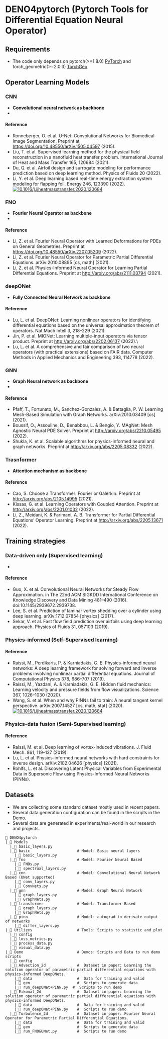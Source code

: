 # DENO4pytorch (Pytorch Tools for Differential Equation Neural Operator)

## Requirements
- The code only depends on pytorch(>=1.8.0) [PyTorch](https://pytorch.org/) and torch_geometric(>=2.0.3) [TorchGeo](https://pytorch-geometric.readthedocs.io/en/latest/notes/installation.html)  

## Operator Learning Models

### CNN 
- **Convolutional neural network as backbone** 
- 

#### Reference
- Ronneberger, O. et al. U-Net: Convolutional Networks for Biomedical Image Segmentation. Preprint at https://doi.org/10.48550/arXiv.1505.04597 (2015).
- Liu, T. et al. Supervised learning method for the physical field reconstruction in a nanofluid heat transfer problem. International Journal of Heat and Mass Transfer 165, 120684 (2021).
- Du, Q. et al. Airfoil design and surrogate modeling for performance prediction based on deep learning method. Physics of Fluids 20 (2022).
- Li, Y. et al. Deep learning based real-time energy extraction system modeling for flapping foil. Energy 246, 123390 (2022).
[![10.1016/j.ijheatmasstransfer.2020.120684](https://img.shields.io/badge/DOI-doi%3A10.1016/j.ijheatmasstransfer.2020.120684-red)](https://linkinghub.elsevier.com/retrieve/pii/S0017931020336206)

### FNO 
- **Fourier Neural Operator as backbone**
- 

#### Reference
- Li, Z. et al. Fourier Neural Operator with Learned Deformations for PDEs on General Geometries. Preprint at https://doi.org/10.48550/arXiv.2207.05209 (2022).
- Li, Z. et al. Fourier Neural Operator for Parametric Partial Differential Equations. arXiv:2010.08895 [cs, math] (2021).
- Li, Z. et al. Physics-Informed Neural Operator for Learning Partial Differential Equations. Preprint at http://arxiv.org/abs/2111.03794 (2021).


### deepONet
- **Fully Connected Neural Network as backbone**

#### Reference
- Lu, L. et al. DeepONet: Learning nonlinear operators for identifying differential equations based on the universal approximation theorem of operators. Nat Mach Intell 3, 218–229 (2021).
- Jin, P. et al. MIONet: Learning multiple-input operators via tensor product. Preprint at http://arxiv.org/abs/2202.06137 (2022).\
- Lu, L. et al. A comprehensive and fair comparison of two neural operators (with practical extensions) based on FAIR data. Computer Methods in Applied Mechanics and Engineering 393, 114778 (2022).
### GNN
- **Graph Neural network as backbone**
- 

#### Reference
- Pfaff, T., Fortunato, M., Sanchez-Gonzalez, A. & Battaglia, P. W. Learning Mesh-Based Simulation with Graph Networks. arXiv:2010.03409 [cs] (2021).
- Boussif, O., Assouline, D., Benabbou, L. & Bengio, Y. MAgNet: Mesh Agnostic Neural PDE Solver. Preprint at http://arxiv.org/abs/2210.05495 (2022).
- Shukla, K. et al. Scalable algorithms for physics-informed neural and graph networks. Preprint at http://arxiv.org/abs/2205.08332 (2022).

### Trasnformer 
- **Attention mechanism as backbone**

#### Reference
- Cao, S. Choose a Transformer: Fourier or Galerkin. Preprint at http://arxiv.org/abs/2105.14995 (2021). 
- Kissas, G. et al. Learning Operators with Coupled Attention. Preprint at http://arxiv.org/abs/2201.01032 (2022).
- Li, Z., Meidani, K. & Farimani, A. B. Transformer for Partial Differential Equations’ Operator Learning. Preprint at http://arxiv.org/abs/2205.13671 (2022).


## Training strategies

### Data-driven only (Supervised learning)
- 
#### Reference
- Guo, X. et al. Convolutional Neural Networks for Steady Flow Approximation. in The 22nd ACM SIGKDD International Conference on Knowledge Discovery and Data Mining 481–490 (2016). doi:10.1145/2939672.2939738.
- Lee, S. et al. Prediction of laminar vortex shedding over a cylinder using deep learning. arXiv:1712.07854 [physics] (2017).
- Sekar, V. et al. Fast flow field prediction over airfoils using deep learning approach. Physics of Fluids 31, 057103 (2019).

### Physics-informed (Self-Supervised learning)

#### Reference
- Raissi, M., Perdikaris, P. & Karniadakis, G. E. Physics-informed neural networks: A deep learning framework for solving forward and inverse problems involving nonlinear partial differential equations. Journal of Computational Physics 378, 686–707 (2019).
- Raissi, M., Yazdani, A. & Karniadakis, G. E. Hidden fluid mechanics: Learning velocity and pressure fields from flow visualizations. Science 367, 1026–1030 (2020).
- Wang, S. et al. When and why PINNs fail to train: A neural tangent kernel perspective. arXiv:2007.14527 [cs, math, stat] (2020).
  [![10.1016/j.ijheatmasstransfer.2020.120684](https://img.shields.io/badge/DOI-doi%3A10.1016/j.ijheatmasstransfer.2020.120684-red)](https://linkinghub.elsevier.com/retrieve/pii/S0017931020336206)

### Physics-data fusion (Semi-Supervised learning)

#### Reference
- Raissi, M. et al. Deep learning of vortex-induced vibrations. J. Fluid Mech. 861, 119–137 (2019).
- Lu, L. et al. Physics-informed neural networks with hard constraints for inverse design. arXiv:2102.04626 [physics] (2021).
- Rohlfs, L. et al. Discovering Latent Physical Variables from Experimental Data in Supersonic Flow using Physics-Informed Neural Networks (PINNs).

## Datasets
- We are collecting some standard dataset mostly used in recent papers.
- Several data generation configuration can be found in the scripts in the Demo.
- Several data are generated in experiments/real-world in our research and projects.


```
📂 DENO4pytorch
|_📁 Models
  |_📄 basic_layers.py  
  |_📁 basic                     # Model: Basic neural layers
    |_📄 basic_layers.py  
  |_📁 fno                       # Model: Fourier Neural Based
    |_📄 FNOs.py
    |_📄 spectrual_layers.py
  |_📁 cnn                       # Model: Convolutional Neural Network Based (UNet supported)
    |_📄 conv_layers.py
    |_📄 ConvNets.py
  |_📁 gnn                       # Model: Graph Neural Network
    |_📄 graph_layers.py
    |_📄 GraphNets.py
  |_📁 transformer               # Model: Transformer Based
    |_📄 graph_layers.py
    |_📄 GraphNets.py
  |_📁 pinn                      # Model: autograd to derivate output of networks
    |_📄 differ_layers.py
|_📁 Utilizes                    # Tools: Scripts to statistic and plot
  |_📁 config
  |_📄 loss_metrics.py
  |_📄 process_data.py
  |_📄 visual_data.py
|_📁 Demo                        # Demos: Scripts and Data to run demo scripts
  |_📁 config
  |_📁 Advection_2d              #  Dataset in paper: Learning the solution operator of parametric partial differential equations with physics-informed DeepONets.
    |_📁 data                    #  Data for training and valid
    |_📁 gen                     #  Scripts to generate data
    |_📄 run_deepONet+PINN.py  #  Scripts to run demo
  |_📁 Eikonal_2d                #  Dataset in paper: Learning the solution operator of parametric partial differential equations with physics-informed DeepONets.
    |_📁 data                    #  Data for training and valid
    |_📄 run_deepONet+PINN.py    #  Scripts to run demo
  |_📁 Turbulence_2d             #  Dataset in paper: Fourier Neural Operator for Parametric Partial Differential Equations.
    |_📁 data                    #  Data for training and valid
    |_📁 gen                     #  Scripts to generate data
    |_📄 run_FNO&UNet.py         #  Scripts to run demo
```